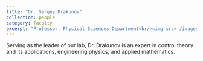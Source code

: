 ```yaml
---
title: "Dr. Sergey Drakunov"
collection: people
category: faculty
excerpt: "Professor, Physical Sciences Department<br/><img src='/images/drakunov.jpg' style='border: 2px solid #ccc; border-radius: 8px; width: 150px;'>"
---
```


Serving as the leader of our lab, Dr. Drakunov is an expert in control theory and its applications, engineering physics, and applied mathematics.
